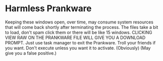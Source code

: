 # Harmless Prankware
Keeping these windows open, over time, may consume system resources that will come back shortly after terminating the process.
The files take a bit to load, don't spam click them or there will be like 15 windows. 
CLICKING VIEW RAW ON THE PRANKWARE FILE WILL GIVE YOU A DOWNLOAD PROMPT.
Just use task manager to exit the Prankware. Troll your friends if you want. Don't execute unless you want it to activate. (Obviously)
(May give you a false positive.)
